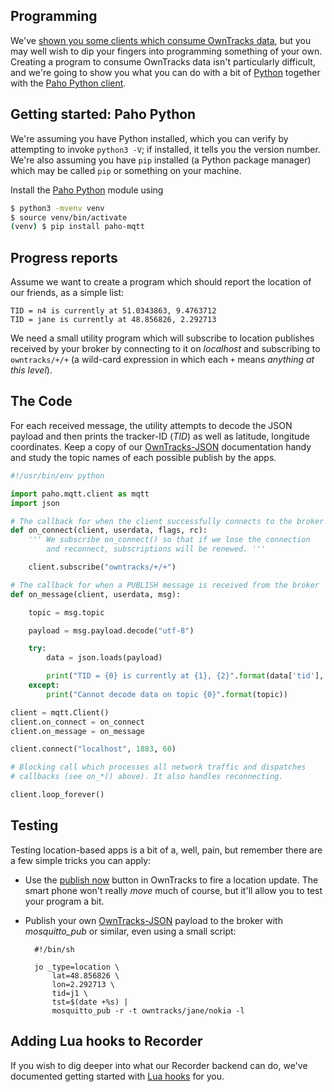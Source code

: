 ## Programming

We've [shown you some clients which consume OwnTracks data](../guide/clients.md), but you may well wish to dip your fingers into programming something of your own. Creating a program to consume OwnTracks data isn't particularly difficult, and we're going to show you what you can do with a bit of [Python](https://www.python.org) together with the [Paho Python client](https://www.eclipse.org/paho/clients/python/).

## Getting started: Paho Python


We're assuming you have Python installed, which you can verify by attempting to invoke `python3 -V`; if installed, it tells you the version number. We're also assuming you have `pip` installed (a Python package manager) which may be called `pip` or something on your machine.

Install the [Paho Python](https://www.eclipse.org/paho/clients/python/) module using

```bash
$ python3 -mvenv venv
$ source venv/bin/activate
(venv) $ pip install paho-mqtt
```

## Progress reports

Assume we want to create a program which should report the location of our friends, as a simple list:

```
TID = n4 is currently at 51.0343863, 9.4763712
TID = jane is currently at 48.856826, 2.292713
```

We need a small utility program which will subscribe to location publishes received by your broker by connecting to it on _localhost_ and subscribing to `owntracks/+/+` (a wild-card expression in which each `+` means _anything at this level_).

## The Code

For each received message, the utility attempts to decode the JSON payload and then prints the tracker-ID (_TID_) as well as latitude, longitude coordinates. Keep a copy of our [OwnTracks-JSON](json.md) documentation handy and study the topic names of each possible publish by the apps.


```python
#!/usr/bin/env python

import paho.mqtt.client as mqtt
import json

# The callback for when the client successfully connects to the broker
def on_connect(client, userdata, flags, rc):
    ''' We subscribe on_connect() so that if we lose the connection
        and reconnect, subscriptions will be renewed. '''

    client.subscribe("owntracks/+/+")

# The callback for when a PUBLISH message is received from the broker
def on_message(client, userdata, msg):

    topic = msg.topic

    payload = msg.payload.decode("utf-8")

    try:
        data = json.loads(payload)

        print("TID = {0} is currently at {1}, {2}".format(data['tid'], data['lat'], data['lon']))
    except:
        print("Cannot decode data on topic {0}".format(topic))

client = mqtt.Client()
client.on_connect = on_connect
client.on_message = on_message

client.connect("localhost", 1883, 60)

# Blocking call which processes all network traffic and dispatches
# callbacks (see on_*() above). It also handles reconnecting.

client.loop_forever()
```

## Testing

Testing location-based apps is a bit of a, well, pain, but remember there are a few simple tricks you can apply:

* Use the [publish now](../features/ui.md) button in OwnTracks to fire a location update. The smart phone won't really _move_ much of course, but it'll allow you to test your program a bit.
* Publish your own [OwnTracks-JSON](json.md) payload to the broker with _mosquitto_pub_ or similar, even using a small script:

        #!/bin/sh

        jo _type=location \
            lat=48.856826 \
            lon=2.292713 \
            tid=j1 \
            tst=$(date +%s) |
            mosquitto_pub -r -t owntracks/jane/nokia -l

## Adding Lua hooks to Recorder

If you wish to dig deeper into what our Recorder backend can do, we've documented getting started with [Lua hooks](lua.md) for you.

